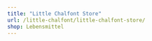 ```yaml
---
title: "Little Chalfont Store"
url: /little-chalfont/little-chalfont-store/
shop: Lebensmittel
---
```

